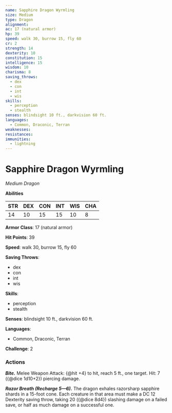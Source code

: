 ```yaml
---
name: Sapphire Dragon Wyrmling
size: Medium
type: Dragon
alignment: 
ac: 17 (natural armor)
hp: 39
speed: walk 30, burrow 15, fly 60
cr: 2
strength: 14
dexterity: 10
constitution: 15
intelligence: 15
wisdom: 10
charisma: 8
saving_throws:
  - dex
  - con
  - int
  - wis
skills:
  - perception
  - stealth
senses: blindsight 10 ft., darkvision 60 ft.
languages:
  - Common, Draconic, Terran
weaknesses:
resistances:
immunities:
  - lightning
---
```


# Sapphire Dragon Wyrmling

*Medium Dragon*

**Abilities**

| STR | DEX | CON | INT | WIS | CHA |
| --- | --- | --- | --- | --- | --- |
| 14 | 10 | 15 | 15 | 10 | 8 |

**Armor Class**: 17 (natural armor)

**Hit Points**: 39

**Speed**: walk 30, burrow 15, fly 60

**Saving Throws**:
  - dex
  - con
  - int
  - wis

**Skills**:
  - perception
  - stealth

**Senses**: blindsight 10 ft., darkvision 60 ft.

**Languages**:
  - Common, Draconic, Terran

**Challenge**: 2

### Actions
***Bite.*** Melee Weapon Attack: {@hit +4} to hit, reach 5 ft., one target. Hit: 7 ({@dice 1d10+2}) piercing damage.

***Razor Breath (Recharge 5—6).*** The dragon exhales razorsharp sapphire shards in a 15-foot cone. Each creature in that area must make a DC 12 Dexterity saving throw, taking 20 ({@dice 8d4}) slashing damage on a failed save, or half as much damage on a successful one.

